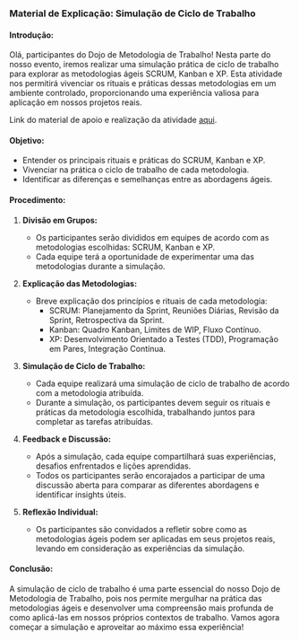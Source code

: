 ### Material de Explicação: Simulação de Ciclo de Trabalho

#### Introdução:

Olá, participantes do Dojo de Metodologia de Trabalho! Nesta parte do nosso evento, iremos realizar uma simulação prática de ciclo de trabalho para explorar as metodologias ágeis SCRUM, Kanban e XP. Esta atividade nos permitirá vivenciar os rituais e práticas dessas metodologias em um ambiente controlado, proporcionando uma experiência valiosa para aplicação em nossos projetos reais.

Link do material de apoio e realização da atividade [aqui](https://docs.google.com/presentation/d/1jbXo9WwbYZRZAi2QMGfn548Wa21Fhi4p0D1NkgooKtE/edit?usp=sharing).

#### Objetivo:

- Entender os principais rituais e práticas do SCRUM, Kanban e XP.
- Vivenciar na prática o ciclo de trabalho de cada metodologia.
- Identificar as diferenças e semelhanças entre as abordagens ágeis.

#### Procedimento:

1. **Divisão em Grupos:**
   - Os participantes serão divididos em equipes de acordo com as metodologias escolhidas: SCRUM, Kanban e XP.
   - Cada equipe terá a oportunidade de experimentar uma das metodologias durante a simulação.

2. **Explicação das Metodologias:**
   - Breve explicação dos princípios e rituais de cada metodologia:
     - SCRUM: Planejamento da Sprint, Reuniões Diárias, Revisão da Sprint, Retrospectiva da Sprint.
     - Kanban: Quadro Kanban, Limites de WIP, Fluxo Contínuo.
     - XP: Desenvolvimento Orientado a Testes (TDD), Programação em Pares, Integração Contínua.

3. **Simulação de Ciclo de Trabalho:**
   - Cada equipe realizará uma simulação de ciclo de trabalho de acordo com a metodologia atribuída.
   - Durante a simulação, os participantes devem seguir os rituais e práticas da metodologia escolhida, trabalhando juntos para completar as tarefas atribuídas.

4. **Feedback e Discussão:**
   - Após a simulação, cada equipe compartilhará suas experiências, desafios enfrentados e lições aprendidas.
   - Todos os participantes serão encorajados a participar de uma discussão aberta para comparar as diferentes abordagens e identificar insights úteis.

5. **Reflexão Individual:**
   - Os participantes são convidados a refletir sobre como as metodologias ágeis podem ser aplicadas em seus projetos reais, levando em consideração as experiências da simulação.

#### Conclusão:

A simulação de ciclo de trabalho é uma parte essencial do nosso Dojo de Metodologia de Trabalho, pois nos permite mergulhar na prática das metodologias ágeis e desenvolver uma compreensão mais profunda de como aplicá-las em nossos próprios contextos de trabalho. Vamos agora começar a simulação e aproveitar ao máximo essa experiência!

